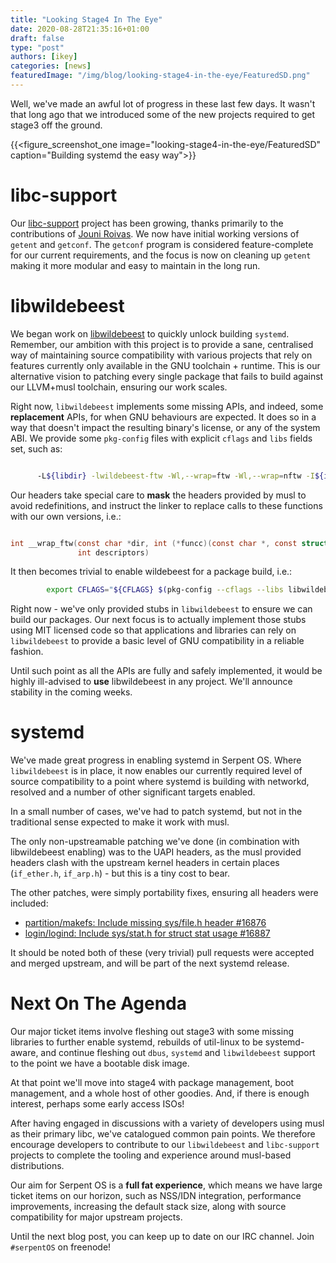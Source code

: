 ```yaml
---
title: "Looking Stage4 In The Eye"
date: 2020-08-28T21:35:16+01:00
draft: false
type: "post"
authors: [ikey]
categories: [news]
featuredImage: "/img/blog/looking-stage4-in-the-eye/FeaturedSD.png"
---
```


Well, we've made an awful lot of progress in these last few days. It wasn't
that long ago that we introduced some of the new projects required to get
stage3 off the ground.

<!--more-->

{{<figure_screenshot_one image="looking-stage4-in-the-eye/FeaturedSD" caption="Building systemd the easy way">}}

# libc-support

Our [libc-support](https://dev.serpentos.com/source/libc-support/) project has been growing, thanks primarily to the contributions
of [Jouni Roivas](https://dev.serpentos.com/p/joroi/). We now have initial working versions
of `getent` and `getconf`. The `getconf` program is considered feature-complete
for our current requirements, and the focus is now on cleaning up `getent` making
it more modular and easy to maintain in the long run.

# libwildebeest

We began work on [libwildebeest](https://dev.serpentos.com/source/libwildebeest/) to quickly unlock building `systemd`.
Remember, our ambition with this project is to provide a sane, centralised way of
maintaining source compatibility with various projects that rely on features currently
only available in the GNU toolchain + runtime. This is our alternative vision to
patching every single package that fails to build against our LLVM+musl toolchain,
ensuring our work scales.

Right now, `libwildebeest` implements some missing APIs, and indeed, some **replacement** APIs,
for when GNU behaviours are expected. It does so in a way that doesn't impact the
resulting binary's license, or any of the system ABI. We provide some `pkg-config` files
with explicit `cflags` and `libs` fields set, such as:

```bash

      -L${libdir} -lwildebeest-ftw -Wl,--wrap=ftw -Wl,--wrap=nftw -I${includedir}/libwildebeest --include=lwb_ftw.h
```

Our headers take special care to **mask** the headers provided by musl to avoid redefinitions,
and instruct the linker to replace calls to these functions with our own versions, i.e.:

```c

int __wrap_ftw(const char *dir, int (*funcc)(const char *, const struct stat *, int),
               int descriptors)

```

It then becomes trivial to enable wildebeest for a package build, i.e.:

```bash
        export CFLAGS="${CFLAGS} $(pkg-config --cflags --libs libwildebeest)"
```

Right now - we've only provided stubs in `libwildebeest` to ensure we can build our packages.
Our next focus is to actually implement those stubs using MIT licensed code so that applications
and libraries can rely on `libwildebeest` to provide a basic level of GNU compatibility in a
reliable fashion.

Until such point as all the APIs are fully and safely implemented, it would be highly ill-advised
to **use** libwildebeest in any project. We'll announce stability in the coming weeks.

# systemd

We've made great progress in enabling systemd in Serpent OS. Where `libwildebeest` is in
place, it now enables our currently required level of source compatibility to a point where
systemd is building with networkd, resolved and a number of other significant targets enabled.

In a small number of cases, we've had to patch systemd, but not in the traditional sense
expected to make it work with musl.

The only non-upstreamable patching we've done (in combination with libwildebeest enabling)
was to the UAPI headers, as the musl provided headers clash with the upstream kernel headers
in certain places (`if_ether.h`, `if_arp.h`) - but this is a tiny cost to bear.

The other patches, were simply portability fixes, ensuring all headers were included:

 - [partition/makefs: Include missing sys/file.h header #16876](https://github.com/systemd/systemd/pull/16876)
 - [login/logind: Include sys/stat.h for struct stat usage #16887](https://github.com/systemd/systemd/pull/16887)

It should be noted both of these (very trivial) pull requests were accepted and merged upstream,
and will be part of the next systemd release.

# Next On The Agenda

Our major ticket items involve fleshing out stage3 with some missing libraries to further
enable systemd, rebuilds of util-linux to be systemd-aware, and continue fleshing out
`dbus`, `systemd` and `libwildebeest` support to the point we have a bootable disk image.

At that point we'll move into stage4 with package management, boot management, and
a whole host of other goodies. And, if there is enough interest, perhaps some early
access ISOs!

After having engaged in discussions with a variety of developers using musl as their
primary libc, we've catalogued common pain points. We therefore encourage developers
to contribute to our `libwildebeest` and `libc-support` projects to complete the
tooling and experience around musl-based distributions.

Our aim for Serpent OS is a **full fat experience**, which means we have large ticket
items on our horizon, such as NSS/IDN integration, performance improvements, increasing
the default stack size, along with source compatibility for major upstream projects.

Until the next blog post, you can keep up to date on our IRC channel. Join `#serpentOS` on freenode!
